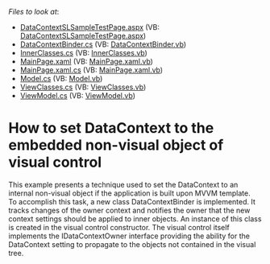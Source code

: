 <!-- default file list -->
*Files to look at*:

* [DataContextSLSampleTestPage.aspx](./CS/DataContextSLSample.Web/DataContextSLSampleTestPage.aspx) (VB: [DataContextSLSampleTestPage.aspx](./VB/DataContextSLSample.Web/DataContextSLSampleTestPage.aspx))
* [DataContextBinder.cs](./CS/DataContextSLSample/DataContextBinder.cs) (VB: [DataContextBinder.vb](./VB/DataContextSLSample/DataContextBinder.vb))
* [InnerClasses.cs](./CS/DataContextSLSample/InnerClasses.cs) (VB: [InnerClasses.vb](./VB/DataContextSLSample/InnerClasses.vb))
* [MainPage.xaml](./CS/DataContextSLSample/MainPage.xaml) (VB: [MainPage.xaml.vb](./VB/DataContextSLSample/MainPage.xaml.vb))
* [MainPage.xaml.cs](./CS/DataContextSLSample/MainPage.xaml.cs) (VB: [MainPage.xaml.vb](./VB/DataContextSLSample/MainPage.xaml.vb))
* [Model.cs](./CS/DataContextSLSample/Model.cs) (VB: [Model.vb](./VB/DataContextSLSample/Model.vb))
* [ViewClasses.cs](./CS/DataContextSLSample/ViewClasses.cs) (VB: [ViewClasses.vb](./VB/DataContextSLSample/ViewClasses.vb))
* [ViewModel.cs](./CS/DataContextSLSample/ViewModel.cs) (VB: [ViewModel.vb](./VB/DataContextSLSample/ViewModel.vb))
<!-- default file list end -->
# How to set DataContext to the embedded non-visual object of visual control


<p>This example presents a technique used to set the DataContext to an internal non-visual object if the application is built upon MVVM template. <br />
To accomplish this task, a new class DataContextBinder is implemented. It tracks changes of the owner context and notifies the owner that the new context settings should be applied to inner objects. An instance of this class is created in the visual control constructor. The visual control itself implements the IDataContextOwner interface providing the ability for the DataContext setting to propagate to the objects not contained in the visual tree.<br />
</p>

<br/>


